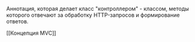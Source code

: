 Аннотация, которая делает класс "контроллером" - классом, методы которого отвечают за обработку HTTP-запросов и формирование ответов. 

[[Концепция MVC]]